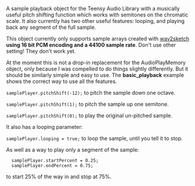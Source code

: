 A sample playback object for the Teensy Audio Library with a musically useful pitch shifting function which works with semitones on the chromatic scale. It also currently has two other useful features: looping, and playing back any segment of the full sample.

This object currently only supports sample arrays created with [wav2sketch](http://crudlabs.org/wav2sketch/) **using 16 bit PCM encoding and a 44100 sample rate**. Don't use other setting! They don't work yet.

At the moment this is not a drop-in replacement for the AudioPlayMemory object, only because I was compelled to do things slightly differently. But it should be similarly simple and easy to use. The **basic_playback** example shows the correct way to use all the features.

```samplePlayer.pitchShift(-12);``` to pitch the sample down one octave.

```samplePlayer.pitchShift(1);``` to pitch the sample up one semitone.

```samplePlayer.pitchShift(0);``` to play the original un-pitched sample.

It also has a looping parameter:

```samplePlayer.looping = true;``` to loop the sample, until you tell it to stop.

As well as a way to play only a segment of the sample:

```
  samplePlayer.startPercent = 0.25;
  samplePlayer.endPercent = 0.75;
```
to start 25% of the way in and stop at 75%.
